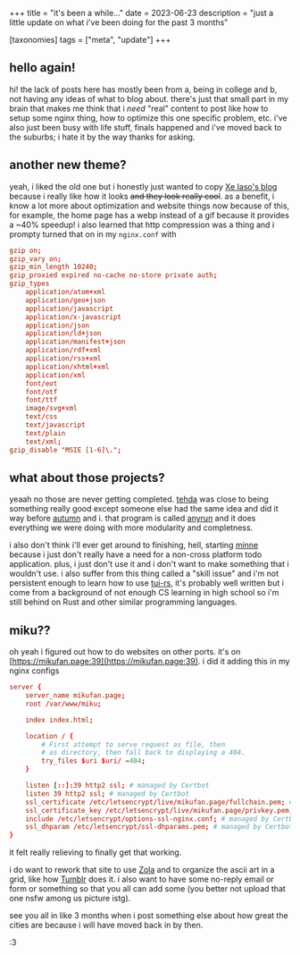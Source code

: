 +++
title = "it's been a while..."
date = 2023-06-23
description = "just a little update on what i've been doing for the past 3 months"

[taxonomies]
tags = ["meta", "update"]
+++

## hello again!
hi! the lack of posts here has mostly been from a, being in college and b, not having any ideas of what to blog about. there's just that small part in my brain that makes me think that i *need* "real" content to post like how to setup some nginx thing, how to optimize this one specific problem, etc. i've also just been busy with life stuff, finals happened and i've moved back to the suburbs; i hate it by the way thanks for asking.

## another new theme?
yeah, i liked the old one but i honestly just wanted to copy [Xe Iaso's blog](https://https://xeiaso.net/) because i really like how it looks ~~and they look really cool~~. as a benefit, i know a lot more about optimization and website things now because of this, for example, the home page has a webp instead of a gif because it provides a ~40% speedup! i also learned that http compression was a thing and i prompty turned that on in my `nginx.conf` with
```conf
gzip on;
gzip_vary on;
gzip_min_length 10240;
gzip_proxied expired no-cache no-store private auth;
gzip_types
    application/atom+xml
    application/geo+json
    application/javascript
    application/x-javascript
    application/json
    application/ld+json
    application/manifest+json
    application/rdf+xml
    application/rss+xml
    application/xhtml+xml
    application/xml
    font/eot
    font/otf
    font/ttf
    image/svg+xml
    text/css
    text/javascript
    text/plain
    text/xml;
gzip_disable "MSIE [1-6]\.";
```
  
## what about those projects?
yeaah no those are never getting completed. [tehda](https://github.com/nyadiia/tehda) was close to being something really good except someone else had the same idea and did it way before [autumn](https://autumns.page) and i. that program is called [anyrun](https://github.com/Kirottu/anyrun) and it does everything we were doing with more modularity and completness.  
  
i also don't think i'll ever get around to finishing, hell, starting [minne](https://github.com/nyadiia/minne) because i just don't really have a need for a non-cross platform todo application. plus, i just don't use it and i don't want to make something that i wouldn't use. i also suffer from this thing called a "skill issue" and i'm not persistent enough to learn how to use [tui-rs](https://docs.rs/crate/tui/latest), it's probably well written but i come from a background of not enough CS learning in high school so i'm still behind on Rust and other similar programming languages.

## miku??
oh yeah i figured out how to do websites on other ports. it's on [https://mikufan.page:39](https://mikufan.page:39). i did it adding this in my nginx configs
```conf
server {
    server_name mikufan.page;
    root /var/www/miku;

    index index.html;

    location / {
        # First attempt to serve request as file, then
        # as directory, then fall back to displaying a 404.
        try_files $uri $uri/ =404;
    }

    listen [::]:39 http2 ssl; # managed by Certbot
    listen 39 http2 ssl; # managed by Certbot
    ssl_certificate /etc/letsencrypt/live/mikufan.page/fullchain.pem; # managed by Certbot
    ssl_certificate_key /etc/letsencrypt/live/mikufan.page/privkey.pem; # managed by Certbot
    include /etc/letsencrypt/options-ssl-nginx.conf; # managed by Certbot
    ssl_dhparam /etc/letsencrypt/ssl-dhparams.pem; # managed by Certbot
}
```
it felt really relieving to finally get that working.  
  
i do want to rework that site to use [Zola](https://getzola.org) and to organize the ascii art in a grid, like how [Tumblr](https://tumblr.com) does it. i also want to have some no-reply email or form or something so that you all can add some (you better not upload that one nsfw among us picture istg).  
  
see you all in like 3 months when i post something else about how great the cities are because i will have moved back in by then.  
  
:3